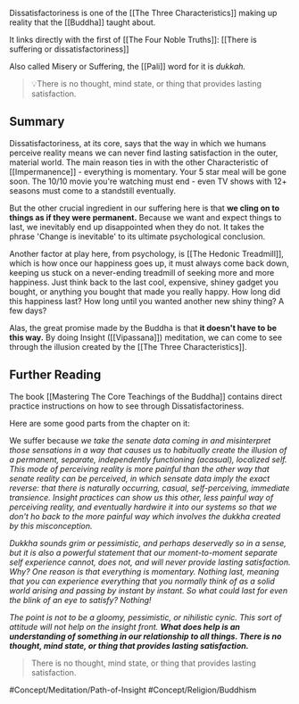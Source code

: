 Dissatisfactoriness is one of the [[The Three Characteristics]] making up reality that the [[Buddha]] taught about.

It links directly with the first of  [[The Four Noble Truths]]: 
[[There is suffering or dissatisfactoriness]]

Also called Misery or Suffering, the [[Pali]] word for it is *dukkah.*

> 💡There is no thought, mind state, or thing that provides lasting satisfaction.

## Summary
Dissatisfactoriness, at its core, says that the way in which we humans perceive reality means we can never find lasting satisfaction in the outer, material world. The main reason ties in with the other Characteristic of [[Impermanence]] - everything is momentary. Your 5 star meal will be gone soon. The 10/10 movie you're watching must end - even TV shows with 12+ seasons must come to a standstill eventually. 

But the other crucial ingredient in our suffering here is that **we cling on to things as if they were permanent.** Because we want and expect things to last, we inevitably end up disappointed when they do not. It takes the phrase 'Change is inevitable' to its ultimate psychological conclusion. 

Another factor at play here, from psychology, is [[The Hedonic Treadmill]], which is how once our happiness goes up, it must always come back down, keeping us stuck on a never-ending treadmill of seeking more and more happiness. Just think back to the last cool, expensive, shiney gadget you bought, or anything you bought that made you really happy. How long did this happiness last? How long until you wanted another new shiny thing? A few days?

Alas, the great promise made by the Buddha is that **it doesn't have to be this way.** By doing Insight ([[Vipassana]]) meditation, we can come to see through the illusion created by the [[The Three Characteristics]].


## Further Reading
The book [[Mastering The Core Teachings of the Buddha]] contains direct practice instructions on how to see through Dissatisfactoriness.

Here are some good parts from the chapter on it: 


We suffer because
*we take the senate data coming in and misinterpret those sensations in a way that causes us to habitually create the illusion of a permanent, separate, independently functioning (acasual), localized self. This mode of perceiving reality is more painful than the other way that senate reality can be perceived, in which sensate data imply the exact reverse: that there is naturally occurring, casual, self-perceiving, immediate transience. Insight practices can show us this other, less painful way of perceiving reality, and eventually hardwire it into our systems so that we don't ho back to the more painful way which involves the dukkha created by this misconception.*

*Dukkha sounds grim or pessimistic, and perhaps deservedly so in a sense, but it is also a powerful statement that our moment-to-moment separate self experience cannot, does not, and will never provide lasting satisfaction.  Why? One reason is that everything is momentary. Nothing last, meaning that you can experience everything that you normally think of as a solid world arising and passing by instant by instant. So what could last for even the blink of an eye to satisfy? Nothing!*

*The point is not to be a gloomy, pessimistic, or nihilistic cynic. This sort of attitude will not help on the insight front. **What does help is an understanding of something in our relationship to all things. There is no thought, mind state, or thing that provides lasting satisfaction.***

> There is no thought, mind state, or thing that provides lasting satisfaction.


#Concept/Meditation/Path-of-Insight #Concept/Religion/Buddhism 